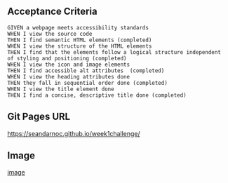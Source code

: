 ## Acceptance Criteria
```
GIVEN a webpage meets accessibility standards
WHEN I view the source code
THEN I find semantic HTML elements (completed)
WHEN I view the structure of the HTML elements 
THEN I find that the elements follow a logical structure independent of styling and positioning (completed)
WHEN I view the icon and image elements 
THEN I find accessible alt attributes  (completed)
WHEN I view the heading attributes done 
THEN they fall in sequential order done (completed)
WHEN I view the title element done  
THEN I find a concise, descriptive title done (completed)
```

## Git Pages URL
https://seandarnoc.github.io/week1challenge/

## Image

[image](https://user-images.githubusercontent.com/102472990/166619705-ec4e05a5-bbe3-4552-92c4-89bbf84ac9d3.png)
